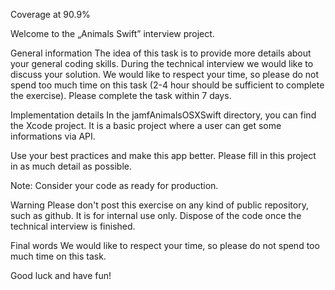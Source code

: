 Coverage at 90.9%

Welcome to the „Animals Swift” interview project.

General information
The idea of this task is to provide more details about your general coding skills. During the technical interview we would like to discuss your solution. We would like to respect your time, so please do not spend too much time on this task (2-4 hour should be sufficient to complete the exercise). Please complete the task within 7 days.

Implementation details
In the jamfAnimalsOSXSwift directory, you can find the Xcode project.
It is a basic project where a user can get some informations via API.

Use your best practices and make this app better. Please fill in this project in as much detail as possible.


Note: 
Consider your code as ready for production.

Warning
Please don't post this exercise on any kind of public repository, such as github. It is for internal use only. Dispose of the code once the technical interview is finished.

Final words
We would like to respect your time, so please do not spend too much time on this task.

Good luck and have fun!
